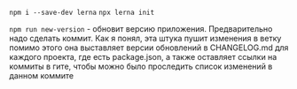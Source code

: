 `npm i --save-dev lerna`
`npx lerna init`

`npm run new-version` - обновит версию приложения. Предварительно надо сделать коммит. Как я понял, эта штука пушит изменения в ветку
помимо этого она выставляет версии обновлений в CHANGELOG.md для каждого проекта, где есть package.json, а также оставляет ссылки на
коммиты в гите, чтобы можно было проследить список изменений в данном коммите